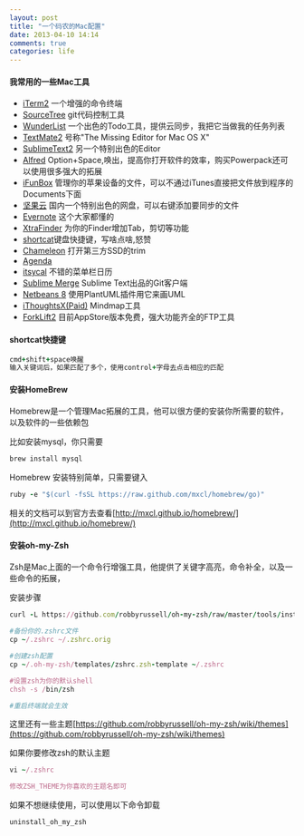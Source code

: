 ```yaml
---
layout: post
title: "一个码农的Mac配置"
date: 2013-04-10 14:14
comments: true
categories: life
---
```



#### 我常用的一些Mac工具

- [iTerm2](http://www.iterm2.com/) 一个增强的命令终端
- [SourceTree](http://www.sourcetreeapp.com/) git代码控制工具
- [WunderList](https://www.wunderlist.com/) 一个出色的Todo工具，提供云同步，我把它当做我的任务列表
- [TextMate2](https://github.com/textmate/textmate/tags) 号称"The Missing Editor for Mac OS X"
- [SublimeText2](http://www.sublimetext.com/2) 另一个特别出色的Editor
- [Alfred](http://www.alfredapp.com/) Option+Space,唤出，提高你打开软件的效率，购买Powerpack还可以使用很多强大的拓展
- [iFunBox](http://www.i-funbox.com/) 管理你的苹果设备的文件，可以不通过iTunes直接把文件放到程序的Documents下面
- [坚果云](https://jianguoyun.com/) 国内一个特别出色的网盘，可以右键添加要同步的文件
- [Evernote](http://evernote.com/) 这个大家都懂的
- [XtraFinder](http://www.trankynam.com/xtrafinder/) 为你的Finder增加Tab，剪切等功能
- [shortcat](http://shortcatapp.com/)键盘快捷键，写啥点啥,怒赞
- [Chameleon](http://chameleon.alessandroboschini.com/) 打开第三方SSD的trim
- [Agenda](https://apps.apple.com/cn/app/agenda/id1287445660?mt=12)
- [itsycal](https://www.mowglii.com/itsycal/) 不错的菜单栏日历
- [Sublime Merge](https://www.sublimemerge.com/) Sublime Text出品的Git客户端
- [Netbeans 8](https://netbeans.org/community/releases/81/index.html) 使用PlantUML插件用它来画UML
- [iThoughtsX(Paid)](https://apps.apple.com/cn/app/ithoughtsx-mindmap/id720669838?mt=12) Mindmap工具
- [ForkLift2](https://apps.apple.com/cn/app/forklift-file-manager-and-ftp-sftp-webdav-amazon-s3-client/id412448059?mt=12) 目前AppStore版本免费，强大功能齐全的FTP工具

#### shortcat快捷键
```ruby
cmd+shift+space唤醒
输入关键词后，如果匹配了多个，使用control+字母去点击相应的匹配
```


#### 安装HomeBrew

Homebrew是一个管理Mac拓展的工具，他可以很方便的安装你所需要的软件，以及软件的一些依赖包

比如安装mysql，你只需要

```ruby
brew install mysql
```
Homebrew 安装特别简单，只需要键入

```ruby
ruby -e "$(curl -fsSL https://raw.github.com/mxcl/homebrew/go)"
```

相关的文档可以到官方去查看[http://mxcl.github.io/homebrew/](http://mxcl.github.io/homebrew/)


#### 安装oh-my-Zsh

Zsh是Mac上面的一个命令行增强工具，他提供了关键字高亮，命令补全，以及一些命令的拓展，


安装步骤
```ruby
curl -L https://github.com/robbyrussell/oh-my-zsh/raw/master/tools/install.sh | sh

#备份你的.zshrc文件
cp ~/.zshrc ~/.zshrc.orig

#创建zsh配置
cp ~/.oh-my-zsh/templates/zshrc.zsh-template ~/.zshrc

#设置zsh为你的默认shell
chsh -s /bin/zsh

#重启终端就会生效
```

这里还有一些主题[https://github.com/robbyrussell/oh-my-zsh/wiki/themes](https://github.com/robbyrussell/oh-my-zsh/wiki/themes)

如果你要修改zsh的默认主题
```ruby
vi ~/.zshrc

修改ZSH_THEME为你喜欢的主题名即可
```


如果不想继续使用，可以使用以下命令卸载
```ruby
uninstall_oh_my_zsh
```
